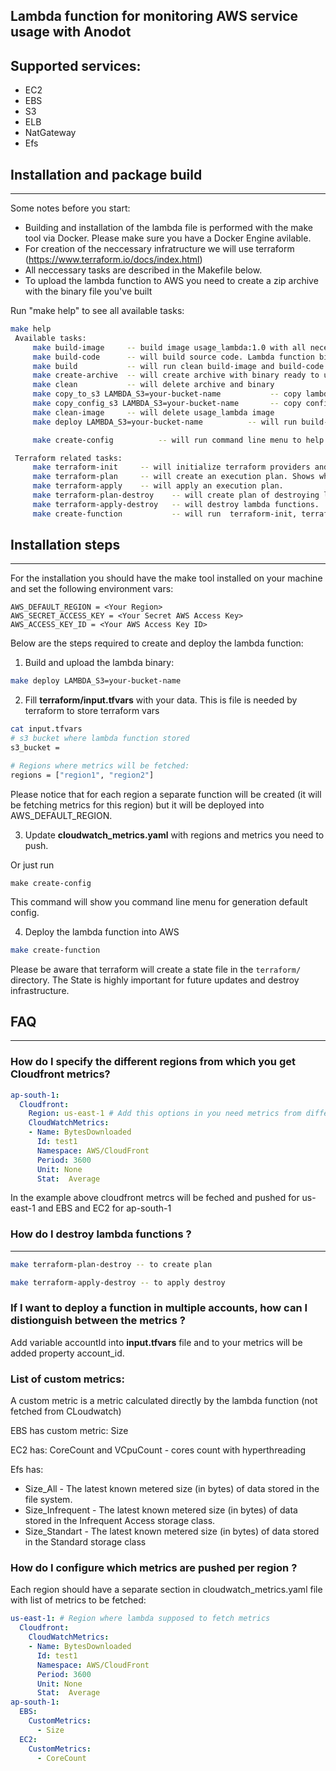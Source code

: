 ## Lambda function for monitoring AWS service usage with Anodot

## Supported services:
- EC2
- EBS
- S3
- ELB 
- NatGateway
- Efs

## Installation and package build
---
Some notes before you start: 
- Building and installation of the lambda file is performed with the make tool via Docker. Please make sure you have a Docker Engine avilable.
- For creation of the neccessary infratructure we will use terraform (https://www.terraform.io/docs/index.html)
- All neccessary tasks are described in the Makefile below. 
- To upload the lambda function to AWS you need to create a zip archive with the binary file you've built

Run "make help" to see all available tasks:

```bash
make help
 Available tasks:
	 make build-image     -- build image usage_lambda:1.0 with all necessary dependencies for lambda function build and lamdba function creation
	 make build-code      -- will build source code. Lambda function binary name usage_lambda
	 make build           -- will run clean build-image and build-code
	 make create-archive  -- will create archive with binary ready to upload on S3
	 make clean           -- will delete archive and binary
	 make copy_to_s3 LAMBDA_S3=your-bucket-name           -- copy lambda archive to s3
	 make copy_config_s3 LAMBDA_S3=your-bucket-name       -- copy config file to s3
	 make clean-image     -- will delete usage_lambda image
	 make deploy LAMBDA_S3=your-bucket-name          -- will run build-image, build, build-image, copy_to_s3

	 make create-config          -- will run command line menu to help build a new config file

 Terraform related tasks:
	 make terraform-init     -- will initialize terraform providers and modules
	 make terraform-plan     -- will create an execution plan. Shows what will done. What services will be created
	 make terraform-apply    -- will apply an execution plan.
	 make terraform-plan-destroy    -- will create plan of destroying lambda function.
	 make terraform-apply-destroy   -- will destroy lambda functions.
	 make create-function           -- will run  terraform-init, terraform-plan, terraform-apply .
``` 

## Installation steps
---
For the installation you should have the make tool installed on your machine and set the following environment vars:

``` 
AWS_DEFAULT_REGION = <Your Region>
AWS_SECRET_ACCESS_KEY = <Your Secret AWS Access Key>
AWS_ACCESS_KEY_ID = <Your AWS Access Key ID>
``` 

Below are the steps required to create and deploy the lambda function:

1. Build and upload the lambda binary:

``` bash
make deploy LAMBDA_S3=your-bucket-name
```

2.  Fill **terraform/input.tfvars** with your data. This is file is needed by terraform to store terraform vars

``` bash 
cat input.tfvars
# s3 bucket where lambda function stored
s3_bucket =

# Regions where metrics will be fetched:
regions = ["region1", "region2"]
```

Please notice that for each region a separate function will be created (it will be fetching metrics for this region) but it will be deployed into AWS_DEFAULT_REGION. 

3. Update **cloudwatch_metrics.yaml** with regions and metrics you need to push. 

Or just run 
```
make create-config
```
This command will show you command line menu for generation default config. 


4. Deploy the lambda function into AWS

```bash
make create-function
```

Please be aware that terraform will create a state file in the ```terraform/``` directory. The State is highly important for future updates and destroy infrastructure.

## FAQ 
---

### How do I specify the different regions from which you get Cloudfront metrics?
``` yaml
ap-south-1:
  Cloudfront:
    Region: us-east-1 # Add this options in you need metrics from different region
    CloudWatchMetrics:
    - Name: BytesDownloaded
      Id: test1
      Namespace: AWS/CloudFront
      Period: 3600
      Unit: None
      Stat:  Average
```
In the example above cloudfront metrcs will be feched and pushed for us-east-1 and EBS and EC2 for ap-south-1

### How do I destroy lambda functions ?
---
``` bash
make terraform-plan-destroy -- to create plan 

make terraform-apply-destroy -- to apply destroy
```
### If I want to deploy a function in multiple accounts, how can I distionguish between the metrics ?

Add variable accountId into **input.tfvars** file and to your metrics will be added property account_id.

### List of custom metrics:
A custom metric is a metric calculated directly by the lambda function (not fetched from CLoudwatch)

EBS has custom metric: Size

EC2 has: CoreCount and VCpuCount - cores count with hyperthreading 

Efs has: 
- Size_All - The latest known metered size (in bytes) of data stored in the file system.
- Size_Infrequent - The latest known metered size (in bytes) of data stored in the Infrequent Access storage class.
- Size_Standart - The latest known metered size (in bytes) of data stored in the Standard storage class

### How do I configure which metrics are pushed per region ?
Each region should have a separate section in cloudwatch_metrics.yaml file with list of metrics to be fetched: 
```yaml
us-east-1: # Region where lambda supposed to fetch metrics
  Cloudfront:
    CloudWatchMetrics:
    - Name: BytesDownloaded
      Id: test1
      Namespace: AWS/CloudFront
      Period: 3600
      Unit: None
      Stat:  Average
ap-south-1:
  EBS:
    CustomMetrics:
      - Size
  EC2:
    CustomMetrics:
      - CoreCount
```

